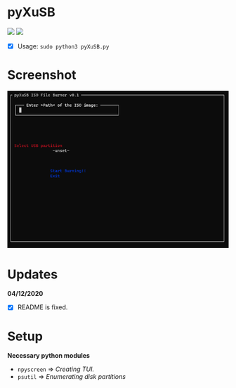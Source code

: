 # pyXuSB
<img src="https://img.shields.io/badge/-Linux-black?style=for-the-badge&logo=Linux&logoColor=white"> <img src="https://img.shields.io/badge/-Python-black?style=for-the-badge&logo=python&logoColor=white">

- [x] Usage: ```sudo python3 pyXuSB.py```

# Screenshot
![Screen](Screenshot.png)

# Updates
<b>04/12/2020</b>
- [x] README is fixed.

# Setup
<b>Necessary python modules</b>
- ```npyscreen``` => <i>Creating TUI.</i>
- ```psutil``` => <i>Enumerating disk partitions</i>
